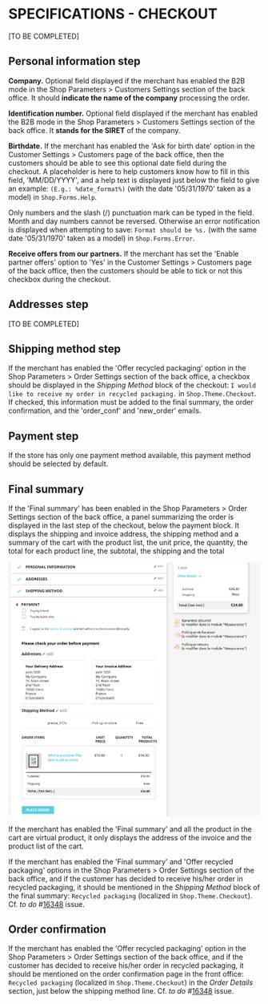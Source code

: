 # **SPECIFICATIONS - CHECKOUT**


[TO BE COMPLETED]

## Personal information step

**Company.** Optional field displayed if the merchant has enabled the B2B mode in the Shop Parameters > Customers Settings section of the back office. It should **indicate the name of the company** processing the order.

**Identification number.** Optional field displayed if the merchant has enabled the B2B mode in the Shop Parameters > Customers Settings section of the back office. It **stands for the SIRET** of the company.

**Birthdate.** If the merchant has enabled the 'Ask for birth date' option in the Customer Settings > Customers page of the back office, then the customers should be able to see this optional date field during the checkout. A placeholder is here to help customers know how to fill in this field, 'MM/DD/YYYY', and a help text is displayed just below the field to give an example: `(E.g.: %date_format%)` (with the date '05/31/1970' taken as a model) in `Shop.Forms.Help`.

Only numbers and the slash (/) punctuation mark can be typed in the field. Month and day numbers cannot be reversed. Otherwise an error notification is displayed when attempting to save: `Format should be %s.` (with the same date '05/31/1970' taken as a model) in `Shop.Forms.Error`.

**Receive offers from our partners.** If the merchant has set the 'Enable partner offers' option to 'Yes' in the Customer Settings > Customers page of the back office, then the customers should be able to tick or not this checkbox during the checkout.


## Addresses step

[TO BE COMPLETED]


## Shipping method step

If the merchant has enabled the 'Offer recycled packaging' option in the Shop Parameters > Order Settings section of the back office, a checkbox should be displayed in the _Shipping Method_ block of the checkout: `I would like to receive my order in recycled packaging.` in `Shop.Theme.Checkout`. If checked, this information must be added to the final summary, the order confirmation, and the 'order_conf' and 'new_order' emails.


## Payment step

If the store has only one payment method available, this payment method should be selected by default.


## Final summary


If the 'Final summary' has been enabled in the Shop Parameters > Order Settings section of the back office, a panel summarizing the order is displayed in the last step of the checkout, below the payment block.
It displays the shipping and invoice address, the shipping method and a summary of the cart with the product list, the unit price, the quantity, the total for each product line, the subtotal, the shipping and the total

![order final summary](/img/Order_final_summary.png)

If the merchant has enabled the 'Final summary' and all the product in the cart are virtual product,
it only displays the address of the invoice and the product list of the cart. 

If the merchant has enabled the 'Final summary' and 'Offer recycled packaging' options in the Shop Parameters > Order Settings section of the back office, and if the customer has decided to receive his/her order in recycled packaging, it should be mentioned in the _Shipping Method_ block of the final summary: `Recycled packaging` (localized in `Shop.Theme.Checkout`). Cf. _to do_ #[16348](https://github.com/PrestaShop/PrestaShop/issues/16348) issue.


## Order confirmation

If the merchant has enabled the 'Offer recycled packaging' option in the Shop Parameters > Order Settings section of the back office, and if the customer has decided to receive his/her order in recycled packaging, it should be mentioned on the order confirmation page in the front office: `Recycled packaging` (localized in `Shop.Theme.Checkout`) in the _Order Details_ section, just below the shipping method line. Cf. _to do_ #[16348](https://github.com/PrestaShop/PrestaShop/issues/16348) issue.
